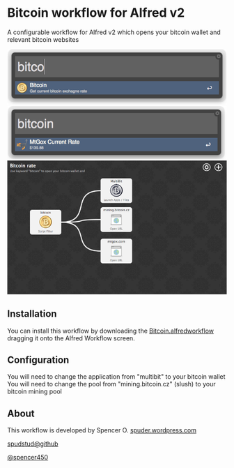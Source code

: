 # Bitcoin workflow for Alfred v2
A configurable workflow for Alfred v2 which opens your bitcoin wallet and relevant bitcoin websites

![image](./alfred-bitcoin-shortcut-screenshot.png)
![image](./alfred-bitcoin-shortcut-screenshot2.png)
![image](./alfred-bitcoin-workflow-screenshot.png)


## Installation

You can install this workflow by downloading the [Bitcoin.alfredworkflow](https://github.com/spudstud/alfred-bitcoin-workflow/raw/master/Bitcoin.alfredworkflow)
dragging it onto the Alfred Workflow screen.

## Configuration

You will need to change the application from "multibit" to your bitcoin wallet
You will need to change the pool from "mining.bitcoin.cz" (slush) to your bitcoin mining pool

## About

This workflow is developed by Spencer O. 
[spuder.wordpress.com](https://spuder.wordpress.com)

[spudstud@github](https://github.com/spudstud)

[@spencer450](https://twitter.com/spencer450)
